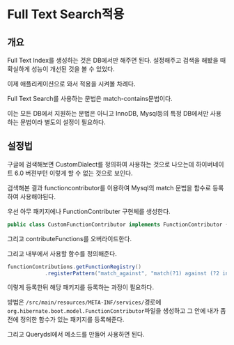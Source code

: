 # Full Text Search적용

## 개요

Full Text Index를 생성하는 것은 DB에서만 해주면 된다. 설정해주고 검색을 해봤을 때 확실하게 성능이 개선된 것을 볼 수 있었다. 

이제 애플리케이션으로 와서 적용을 시켜볼 차례다.

Full Text Search를 사용하는 문법은 match-contains문법이다.

이는 모든 DB에서 지원하는 문법은 아니고 InnoDB, Mysql등의 특정 DB에서만 사용하는 문법이라 별도의 설정이 필요하다.

## 설정법

구글에 검색해보면 CustomDialect를 정의하여 사용하는 것으로 나오는데 하이버네이트 6.0 버젼부턴 이렇게 할 수 없는 것으로 보인다.

검색해본 결과 functioncontributor를 이용하여 Mysql의 match 문법을 함수로 등록하여 사용해야된다.

우선 아무 패키지에나 FunctionContributer 구현체를 생성한다. 

```java
public class CustomFunctionContributor implements FunctionContributor {
```

그리고 contributeFunctions를 오버라이드한다.

그리고 내부에서 사용할 함수를 정의해준다.
```java
functionContributions.getFunctionRegistry()
            .registerPattern("match_against", "match(?1) against (?2 in boolean mode)", functionContributions.getTypeConfiguration().getBasicTypeRegistry().resolve(StandardBasicTypes.DOUBLE));
```

이렇게 등록한뒤 해당 패키지를 등록하는 과정이 필요하다.

방법은 `/src/main/resources/META-INF/services/`경로에 `org.hibernate.boot.model.FunctionContributor`파일을 생성하고 그 안에 내가 좀전에 정의한 함수가 있는 패키지를 등록해준다.

그리고 Querydsl에서 메소드를 만들어 사용하면 된다.


